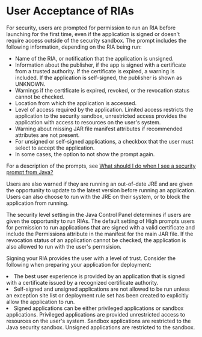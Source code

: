 
# User Acceptance of RIAs

For security, users are prompted for permission to run an RIA before launching for the first time, even if the application is signed or doesn't require access outside of the security sandbox. The prompt includes the following information, depending on the RIA being run:

- Name of the RIA, or notification that the application is unsigned.
- Information about the publisher, if the app is signed with a certificate from a trusted authority. If the certificate is expired, a warning is included. If the application is self-signed, the publisher is shown as UNKNOWN.
- Warnings if the certificate is expired, revoked, or the revocation status cannot be checked. 
- Location from which the application is accessed.
- Level of access required by the application. Limited access restricts the application to the security sandbox, unrestricted access provides the application with access to resources on the user's system. 
- Warning about missing JAR file manifest attributes if recommended attributes are not present.
- For unsigned or self-signed applications, a checkbox that the user must select to accept the application.
- In some cases, the option to not show the prompt again.

For a description of the prompts, see 
[What should I do when I see a security prompt from Java? ](http://java.com/faq-securityprompts)

Users are also warned if they are running an out-of-date JRE and are given the opportunity to update to the latest version before running an application. Users can also choose to run with the JRE on their system, or to block the application from running.

The security level setting in the Java Control Panel determines if users are given the opportunity to run RIAs. The default setting of High prompts users for permission to run applications that are signed with a valid certificate and include the Permissions attribute in the manifest for the main JAR file. If the revocation status of an application cannot be checked, the application is also allowed to run with the user's permsision.

Signing your RIA provides the user with a level of trust. Consider the following when preparing your application for deployment:


<li>
The best user experience is provided by an application that is signed with a certificate issued by a recognized certificate authority. 
</li>
<li>
Self-signed and unsigned applications are not allowed to be run unless an exception site list or deployment rule set has been created to explicitly allow the application to run.
</li>
<li>
Signed applications can be either privileged applications or sandbox applications. Privileged applications are provided unrestricted access to resources on the user's system. Sandbox applications are restricted to the Java security sandbox. Unsigned applications are restricted to the sandbox.
</li>
